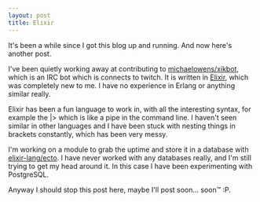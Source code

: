 ```yaml
---
layout: post
title: Elixir
---
```


It's been a while since I got this blog up and running. And now here's another post.

I've been quietly working away at contributing to [michaelowens/xikbot](https://github.com/michaelowens/xikbot), which is an IRC bot which is connects to twitch. It is written in [Elixir](http://elixir-lang.org/), which was completely new to me. I have no experience in Erlang or anything similar really.

Elixir has been a fun language to work in, with all the interesting syntax, for example the |> which is like a pipe in the command line. I haven't seen similar in other languages and I have been stuck with nesting things in brackets constantly, which has been very messy.

I'm working on a module to grab the uptime and store it in a database with [elixir-lang/ecto](https://github.com/elixir-lang/ecto). I have never worked with any databases really, and I'm still trying to get my head around it. In this case I have been experimenting with PostgreSQL.

Anyway I should stop this post here, maybe I'll post soon... soon™ :P.

